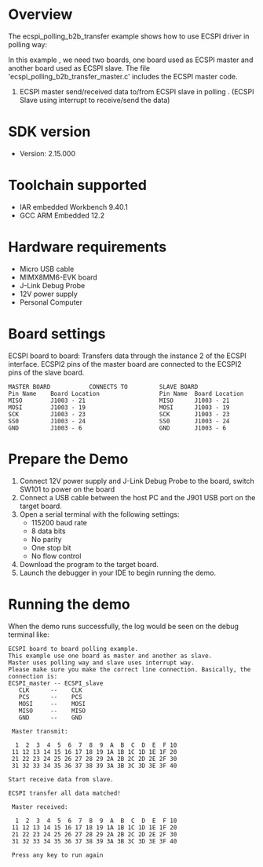 Overview
========
The ecspi_polling_b2b_transfer example shows how to use ECSPI driver in polling way:

In this example , we need two boards, one board used as ECSPI master and another board used as ECSPI slave.
The file 'ecspi_polling_b2b_transfer_master.c' includes the ECSPI master code.

1. ECSPI master send/received data to/from ECSPI slave in polling . (ECSPI Slave using interrupt to receive/send the data)

SDK version
===========
- Version: 2.15.000

Toolchain supported
===================
- IAR embedded Workbench  9.40.1
- GCC ARM Embedded  12.2

Hardware requirements
=====================
- Micro USB cable
- MIMX8MM6-EVK  board
- J-Link Debug Probe
- 12V power supply
- Personal Computer

Board settings
==============
ECSPI board to board:
Transfers data through the instance 2 of the ECSPI interface. ECSPI2 pins of the master board are
connected to the ECSPI2 pins of the slave board.
~~~~~~~~~~~~~~~~~~~~~~~~~~~~~~~~~~~~~~~~~~~~~~~~~~~~~~
MASTER BOARD           CONNECTS TO         SLAVE BOARD
Pin Name    Board Location                 Pin Name  Board Location
MISO        J1003 - 21                     MISO      J1003 - 21
MOSI        J1003 - 19                     MOSI      J1003 - 19
SCK         J1003 - 23                     SCK       J1003 - 23
SS0         J1003 - 24                     SS0       J1003 - 24
GND         J1003 - 6                      GND       J1003 - 6
~~~~~~~~~~~~~~~~~~~~~~~~~~~~~~~~~~~~~~~~~~~~~~~~~~~~~~

Prepare the Demo
================
1.  Connect 12V power supply and J-Link Debug Probe to the board, switch SW101 to power on the board
2.  Connect a USB cable between the host PC and the J901 USB port on the target board.
3.  Open a serial terminal with the following settings:
    - 115200 baud rate
    - 8 data bits
    - No parity
    - One stop bit
    - No flow control
4.  Download the program to the target board.
5.  Launch the debugger in your IDE to begin running the demo.

Running the demo
================
When the demo runs successfully, the log would be seen on the debug terminal like:

~~~~~~~~~~~~~~~~~~~~~~~~~~~~~~~~~~~~~~~~~~~~~~~~~~~~~~~~~~~~~~~~~~~~~~~~~~~~~~~~~~~~
ECSPI board to board polling example.
This example use one board as master and another as slave.
Master uses polling way and slave uses interrupt way. 
Please make sure you make the correct line connection. Basically, the connection is: 
ECSPI_master -- ECSPI_slave   
   CLK      --    CLK  
   PCS      --    PCS 
   MOSI     --    MOSI  
   MISO     --    MISO 
   GND      --    GND 

 Master transmit:

  1  2  3  4  5  6  7  8  9  A  B  C  D  E  F 10
 11 12 13 14 15 16 17 18 19 1A 1B 1C 1D 1E 1F 20
 21 22 23 24 25 26 27 28 29 2A 2B 2C 2D 2E 2F 30
 31 32 33 34 35 36 37 38 39 3A 3B 3C 3D 3E 3F 40

Start receive data from slave.

ECSPI transfer all data matched! 

 Master received:

  1  2  3  4  5  6  7  8  9  A  B  C  D  E  F 10
 11 12 13 14 15 16 17 18 19 1A 1B 1C 1D 1E 1F 20
 21 22 23 24 25 26 27 28 29 2A 2B 2C 2D 2E 2F 30
 31 32 33 34 35 36 37 38 39 3A 3B 3C 3D 3E 3F 40

 Press any key to run again
~~~~~~~~~~~~~~~~~~~~~~~~~~~~~~~~~~~~~~~~~~~~~~~~~~~~~~~~~~~~~~~~~~~~~~~~~~~~~~~~~~~~~
